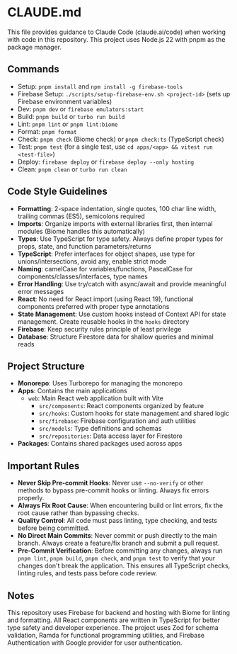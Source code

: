# CLAUDE.md

This file provides guidance to Claude Code (claude.ai/code) when working with code in this repository. This project uses Node.js 22 with pnpm as the package manager.

## Commands
- Setup: `pnpm install` and `npm install -g firebase-tools` 
- Firebase Setup: `./scripts/setup-firebase-env.sh <project-id>` (sets up Firebase environment variables)
- Dev: `pnpm dev` or `firebase emulators:start`
- Build: `pnpm build` or `turbo run build`
- Lint: `pnpm lint` or `pnpm lint:biome`
- Format: `pnpm format`
- Check: `pnpm check` (Biome check) or `pnpm check:ts` (TypeScript check)
- Test: `pnpm test` (for a single test, use `cd apps/<app> && vitest run <test-file>`)
- Deploy: `firebase deploy` or `firebase deploy --only hosting`
- Clean: `pnpm clean` or `turbo run clean`

## Code Style Guidelines
- **Formatting**: 2-space indentation, single quotes, 100 char line width, trailing commas (ES5), semicolons required
- **Imports**: Organize imports with external libraries first, then internal modules (Biome handles this automatically)
- **Types**: Use TypeScript for type safety. Always define proper types for props, state, and function parameters/returns
- **TypeScript**: Prefer interfaces for object shapes, use type for unions/intersections, avoid any, enable strict mode
- **Naming**: camelCase for variables/functions, PascalCase for components/classes/interfaces, type names
- **Error Handling**: Use try/catch with async/await and provide meaningful error messages
- **React**: No need for React import (using React 19), functional components preferred with proper type annotations
- **State Management**: Use custom hooks instead of Context API for state management. Create reusable hooks in the `hooks` directory
- **Firebase**: Keep security rules principle of least privilege
- **Database**: Structure Firestore data for shallow queries and minimal reads

## Project Structure
- **Monorepo**: Uses Turborepo for managing the monorepo
- **Apps**: Contains the main applications
  - `web`: Main React web application built with Vite
    - `src/components`: React components organized by feature
    - `src/hooks`: Custom hooks for state management and shared logic
    - `src/firebase`: Firebase configuration and auth utilities
    - `src/models`: Type definitions and schemas
    - `src/repositories`: Data access layer for Firestore
- **Packages**: Contains shared packages used across apps

## Important Rules
- **Never Skip Pre-commit Hooks**: Never use `--no-verify` or other methods to bypass pre-commit hooks or linting. Always fix errors properly.
- **Always Fix Root Cause**: When encountering build or lint errors, fix the root cause rather than bypassing checks.
- **Quality Control**: All code must pass linting, type checking, and tests before being committed.
- **No Direct Main Commits**: Never commit or push directly to the main branch. Always create a feature/fix branch and submit a pull request.
- **Pre-Commit Verification**: Before committing any changes, always run `pnpm lint`, `pnpm build`, `pnpm check`, and `pnpm test` to verify that your changes don't break the application. This ensures all TypeScript checks, linting rules, and tests pass before code review.

## Notes
This repository uses Firebase for backend and hosting with Biome for linting and formatting. All React components are written in TypeScript for better type safety and developer experience. The project uses Zod for schema validation, Ramda for functional programming utilities, and Firebase Authentication with Google provider for user authentication.